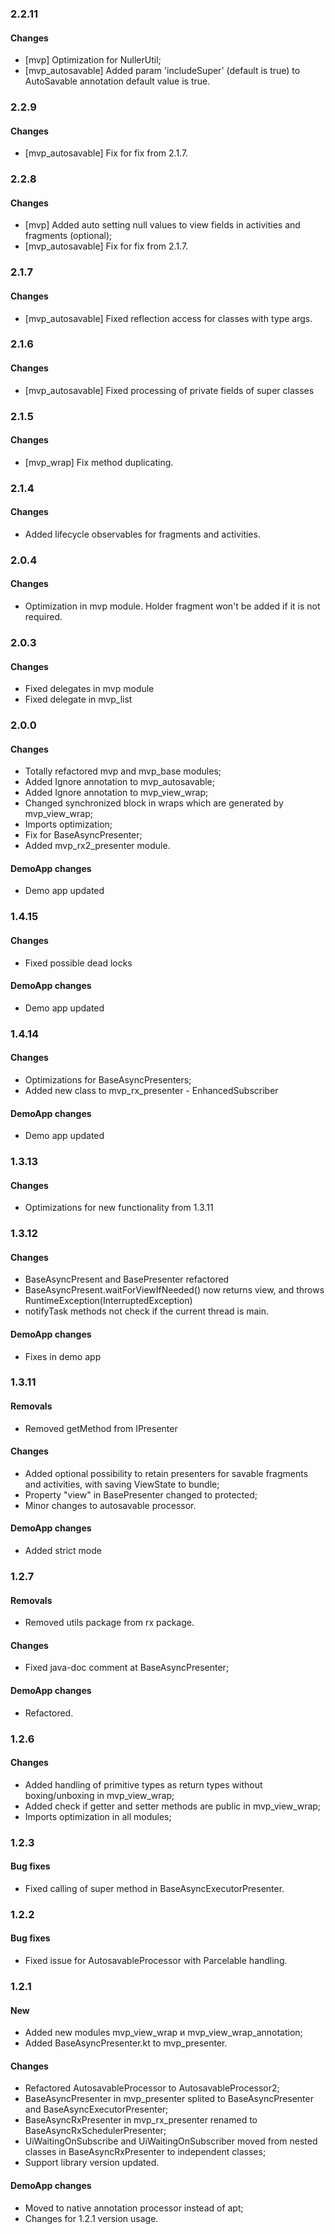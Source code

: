 ### 2.2.11
#### Changes
* [mvp] Optimization for NullerUtil;
* [mvp_autosavable] Added param 'includeSuper' (default is true) to AutoSavable annotation default value is true.

### 2.2.9
#### Changes
* [mvp_autosavable] Fix for fix from 2.1.7.

### 2.2.8
#### Changes
* [mvp] Added auto setting null values to view fields in activities and fragments (optional);
* [mvp_autosavable] Fix for fix from 2.1.7.

### 2.1.7
#### Changes
* [mvp_autosavable] Fixed reflection access for classes with type args.

### 2.1.6
#### Changes
* [mvp_autosavable] Fixed processing of private fields of super classes

### 2.1.5
#### Changes
* [mvp_wrap] Fix method duplicating.

### 2.1.4
#### Changes 
* Added lifecycle observables for fragments and activities.

### 2.0.4
#### Changes
* Optimization in mvp module. Holder fragment won't be added if it is not required.

### 2.0.3
#### Changes
* Fixed delegates in mvp module
* Fixed delegate in mvp_list

### 2.0.0
#### Changes
* Totally refactored mvp and mvp_base modules;
* Added Ignore annotation to mvp_autosavable;
* Added Ignore annotation to mvp_view_wrap;
* Changed synchronized block in wraps which are generated by mvp_view_wrap;
* Imports optimization;
* Fix for BaseAsyncPresenter;
* Added mvp_rx2_presenter module.

#### DemoApp changes
* Demo app updated

### 1.4.15
#### Changes
* Fixed possible dead locks

#### DemoApp changes
* Demo app updated

### 1.4.14
#### Changes
* Optimizations for BaseAsyncPresenters;
* Added new class to mvp_rx_presenter - EnhancedSubscriber

#### DemoApp changes
* Demo app updated

### 1.3.13
#### Changes
* Optimizations for new functionality from 1.3.11 

### 1.3.12
#### Changes
* BaseAsyncPresent and BasePresenter refactored
* BaseAsyncPresent.waitForViewIfNeeded() now returns view, and throws RuntimeException(InterruptedException)
* notifyTask methods not check if the current thread is main.

#### DemoApp changes
* Fixes in demo app

### 1.3.11
#### Removals
* Removed getMethod from IPresenter

#### Changes
* Added optional possibility to retain presenters for savable fragments and activities, with saving ViewState to bundle; 
* Property "view" in BasePresenter changed to protected;
* Minor changes to autosavable processor.

#### DemoApp changes
* Added strict mode

### 1.2.7
#### Removals
* Removed utils package from rx package.

#### Changes
* Fixed java-doc comment at BaseAsyncPresenter;

#### DemoApp changes
* Refactored.

### 1.2.6
#### Changes
* Added handling of primitive types as return types without boxing/unboxing in mvp_view_wrap;
* Added check if getter and setter methods are public in mvp_view_wrap;
* Imports optimization in all modules;

### 1.2.3
#### Bug fixes
* Fixed calling of super method in BaseAsyncExecutorPresenter.

### 1.2.2
#### Bug fixes
* Fixed issue for AutosavableProcessor with Parcelable handling.

### 1.2.1

#### New
* Added new modules mvp_view_wrap и mvp_view_wrap_annotation;
* Added BaseAsyncPresenter.kt to mvp_presenter.

#### Changes
* Refactored AutosavableProcessor to AutosavableProcessor2;
* BaseAsyncPresenter in mvp_presenter splited to BaseAsyncPresenter and BaseAsyncExecutorPresenter;
* BaseAsyncRxPresenter in mvp_rx_presenter renamed to BaseAsyncRxSchedulerPresenter;
* UiWaitingOnSubscribe and UiWaitingOnSubscriber moved from nested classes in BaseAsyncRxPresenter to independent classes;
* Support library version updated.

#### DemoApp changes
* Moved to native annotation processor instead of apt;
* Changes for 1.2.1 version usage.
